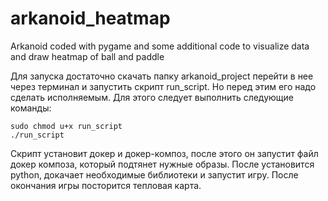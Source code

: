 # arkanoid_heatmap
Arkanoid coded with pygame and some additional code to visualize data and draw heatmap of ball and paddle

Для запуска достаточно скачать папку arkanoid_project перейти в нее через терминал и запустить скрипт run_script. Но перед этим его надо сделать исполняемым. Для этого следует выполнить следующие команды:  
```
sudo chmod u+x run_script
./run_script 
```   
Скрипт установит докер и докер-композ, после этого он запустит файл докер композа, который подтянет нужные образы. После установится python, докачает необходимые библиотеки и запустит игру. После окончания игры посторится тепловая карта.
